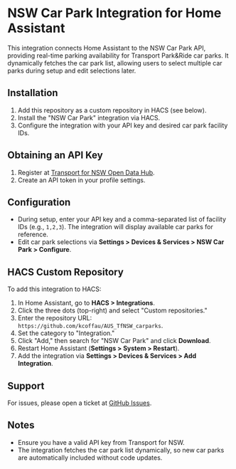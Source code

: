 # NSW Car Park Integration for Home Assistant

This integration connects Home Assistant to the NSW Car Park API, providing real-time parking availability for Transport Park&Ride car parks. It dynamically fetches the car park list, allowing users to select multiple car parks during setup and edit selections later.

## Installation
1. Add this repository as a custom repository in HACS (see below).
2. Install the "NSW Car Park" integration via HACS.
3. Configure the integration with your API key and desired car park facility IDs.

## Obtaining an API Key
1. Register at [Transport for NSW Open Data Hub](https://opendata.transport.nsw.gov.au/).
2. Create an API token in your profile settings.

## Configuration
- During setup, enter your API key and a comma-separated list of facility IDs (e.g., `1,2,3`). The integration will display available car parks for reference.
- Edit car park selections via **Settings > Devices & Services > NSW Car Park > Configure**.

## HACS Custom Repository
To add this integration to HACS:
1. In Home Assistant, go to **HACS > Integrations**.
2. Click the three dots (top-right) and select "Custom repositories."
3. Enter the repository URL: `https://github.com/kcoffau/AUS_TfNSW_carparks`.
4. Set the category to "Integration."
5. Click "Add," then search for "NSW Car Park" and click **Download**.
6. Restart Home Assistant (**Settings > System > Restart**).
7. Add the integration via **Settings > Devices & Services > Add Integration**.

## Support
For issues, please open a ticket at [GitHub Issues](https://github.com/kcoffau/AUS_TfNSW_carparks/issues).

## Notes
- Ensure you have a valid API key from Transport for NSW.
- The integration fetches the car park list dynamically, so new car parks are automatically included without code updates.
